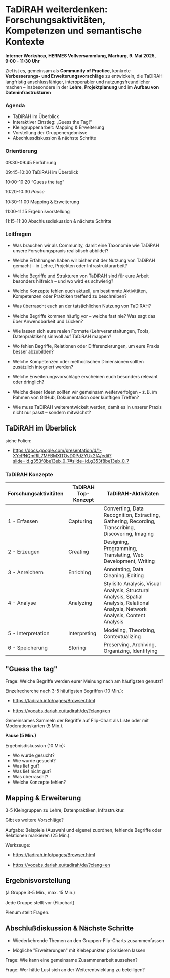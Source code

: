 <!--

author: Canan Hastik  
email:    
version:  v1
language: DE

icon:     https://raw.githubusercontent.com/chastik/Beratung_Dateityp_Bild/refs/heads/main/SODa-Logo_full.svg
link:     https://raw.githubusercontent.com/chastik/Beratung/refs/heads/main/soda.css

comment:  WissKi SODA OERs

-->

# TaDiRAH weiterdenken: Forschungsaktivitäten, Kompetenzen und semantische Kontexte

**Interner Workshop, HERMES Vollversammlung, Marburg, 9. Mai 2025, 9:00 - 11:30 Uhr**


Ziel ist es, gemeinsam als **Community of Practice**, konkrete **Verbesserungs- und Erweiterungsvorschläge** zu entwickeln, die TaDiRAH langfristig anschlussfähiger, interoperabler und nutzungsfreundlicher machen – insbesondere in der **Lehre**, **Projektplanung** und im **Aufbau von Dateninfrastrukturen**

### Agenda

* TaDiRAH im Überblick
* Interaktiver Einstieg: „Guess the Tag!“
* Kleingruppenarbeit: Mapping & Erweiterung
* Vorstellung der Gruppenergebnisse
* Abschlussdiskussion & nächste Schritte

### Orientierung

09:30-09:45	    Einführung

09:45-10:00 	TaDiRAH im Überblick

10:00-10:20 	“Guess the tag”

10:20-10:30	    *Pause*

10:30-11:00 	Mapping & Erweiterung

11:00-11:15	    Ergebnisvorstellung

11:15-11:30	    Abschlussdiskussion & nächste Schritte

### Leitfragen

+ Was brauchen wir als Community, damit eine Taxonomie wie TaDiRAH unsere Forschungspraxis realistisch abbildet?

+ Welche Erfahrungen haben wir bisher mit der Nutzung von TaDiRAH gemacht – in Lehre, Projekten oder Infrastrukturarbeit?

+ Welche Begriffe und Strukturen von TaDiRAH sind für eure Arbeit besonders hilfreich – und wo wird es schwierig?

+ Welche Konzepte fehlen euch aktuell, um bestimmte Aktivitäten, Kompetenzen oder Praktiken treffend zu beschreiben?

+ Was überrascht euch an der tatsächlichen Nutzung von TaDiRAH?

+ Welche Begriffe kommen häufig vor – welche fast nie? Was sagt das über Anwendbarkeit und Lücken?

+ Wie lassen sich eure realen Formate (Lehrveranstaltungen, Tools, Datenpraktiken) sinnvoll auf TaDiRAH mappen?

+ Wo fehlen Begriffe, Relationen oder Differenzierungen, um eure Praxis besser abzubilden?

+ Welche Kompetenzen oder methodischen Dimensionen sollten zusätzlich integriert werden?

+ Welche Erweiterungsvorschläge erscheinen euch besonders relevant oder dringlich?

+ Welche dieser Ideen sollten wir gemeinsam weiterverfolgen – z. B. im Rahmen von GitHub, Dokumentation oder künftigen Treffen?

+ Wie muss TaDiRAH weiterentwickelt werden, damit es in unserer Praxis nicht nur passt – sondern mitwächst?


## TaDiRAH im Überblick

siehe Folien: 

- https://docs.google.com/presentation/d/1-XYcPNQmRlL7MFBMXlTOvD0PdZYUk2fA/edit?slide=id.g353f8be13eb_0_7#slide=id.g353f8be13eb_0_7


### TaDiRAH Konzepte

| Forschungsaktivitäten | TaDiRAH Top-Konzept | TaDiRAH-Aktivitäten |
|-----------------------------|----------------------|----------------------|
| 1 - Erfassen | Capturing | Converting, Data Recognition, Extracting, Gathering, Recording, Transcribing, Discovering, Imaging |
| 2 - Erzeugen | Creating | Designing, Programming, Translating, Web Development, Writing |
| 3 - Anreichern | Enriching | Annotating, Data Cleaning, Editing |
| 4 - Analyse | Analyzing | Stylisitc Analysis, Visual Analysis, Structural Analysis, Spatial Analysis, Relational Analysis, Network Analysis, Content Analysis |
| 5 - Interpretation | Interpreting | Modeling, Theorizing, Contextualizing |
| 6 - Speicherung | Storing | Preserving, Archiving, Organizing, Identifying |


## "Guess the tag"

Frage: Welche Begriffe werden eurer Meinung nach am häufigsten genutzt?

Einzelrecherche nach 3-5 häufigsten Begriffen (10 Min.): 

- https://tadirah.info/pages/Browser.html 

- https://vocabs.dariah.eu/tadirah/de/?clang=en 

Gemeinsames Sammeln der Begriffe auf Flip-Chart als Liste oder mit Moderationskarten (5 Min.).

**Pause (5 Min.)**

Ergebnisdiskussion (10 Min):

- Wo wurde gesucht?
- Wie wurde gesucht?
- Was lief gut?
- Was lief nicht gut?
- Was überrascht?
- Welche Konzepte fehlen?

## Mapping & Erweiterung

3-5 Kleingruppen zu Lehre, Datenpraktiken, Infrastruktur.

Gibt es weitere Vorschläge?

Aufgabe: Beispiele (Auswahl und eigene) zuordnen, fehlende Begriffe oder Relationen markieren (25 Min.).

Werkzeuge: 

- https://tadirah.info/pages/Browser.html 

- https://vocabs.dariah.eu/tadirah/de/?clang=en 

## Ergebnisvorstellung 

(á Gruppe 3-5 Min., max. 15 Min.)

Jede Gruppe stellt vor (Flipchart)

Plenum stellt Fragen.

## Abschlußdiskussion & Nächste Schritte

- Wiederkehrende Themen an den Gruppen-Flip-Charts zusammenfassen

- Mögliche "Erweiterungen" mit Klebepunkten priorisieren lassen

Frage: Wie kann eine gemeinsame Zusammenarbeit aussehen?

Frage: Wer hätte Lust sich an der Weiterentwicklung zu beteiligen?





